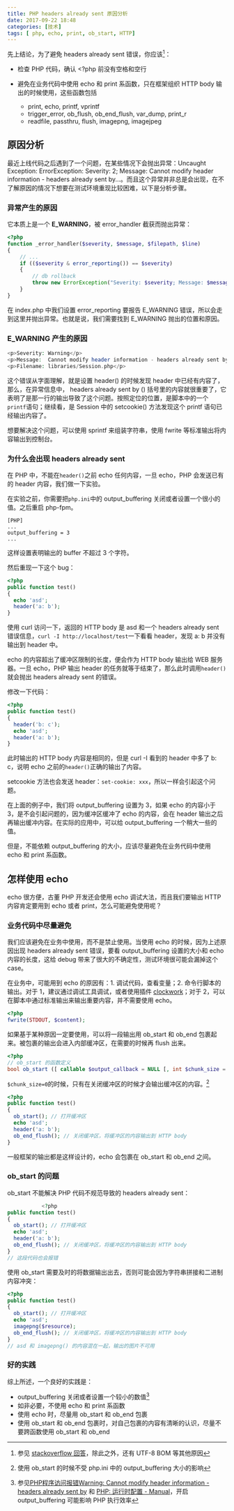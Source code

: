 ```yaml
---
title: PHP headers already sent 原因分析
date: 2017-09-22 18:48
categories: [技术]
tags: [ php, echo, print, ob_start, HTTP]
---
```


先上结论，为了避免 headers already sent 错误，你应该[^1]：

- 检查 PHP 代码，确认 <?php 前没有空格和空行
- 避免在业务代码中使用 echo 和 print 系函数，只在框架组织 HTTP body 输出的时候使用，这些函数包括

  - print, echo, printf, vprintf
  - trigger_error, ob_flush, ob_end_flush, var_dump, print_r
  - readfile, passthru, flush, imagepng, imagejpeg

## 原因分析

最近上线代码之后遇到了一个问题，在某些情况下会抛出异常：Uncaught Exception: ErrorException: Severity: 2; Message: Cannot modify header information - headers already sent by...。而且这个异常并非总是会出现，在不了解原因的情况下想要在测试环境重现比较困难，以下是分析步骤。

### 异常产生的原因

它本质上是一个 **E_WARNING**，被 error_handler 截获而抛出异常：

```php
<?php
function _error_handler($severity, $message, $filepath, $line)
{
    // ...
    if (($severity & error_reporting()) == $severity)
    {
      	// db rollback
        throw new ErrorException("Severity: $severity; Message: $message");
    }
}
```

在 index.php 中我们设置 error_reporting 要报告 E_WARNING 错误，所以会走到这里并抛出异常。也就是说，我们需要找到 E_WARNING 抛出的位置和原因。

### E_WARNING 产生的原因

```php
<p>Severity: Warning</p>
<p>Message:  Cannot modify header information - headers already sent by (output started at .../application/controllers/my_script.php:xxx)</p>
<p>Filename: libraries/Session.php</p>
```

这个错误从字面理解，就是设置 header() 的时候发现 header 中已经有内容了，那么，在异常信息中， headers already sent by () 括号里的内容就很重要了，它表明了是那一行的输出导致了这个问题。按照定位的位置，是脚本中的一个`printf`语句；继续看，是 Session 中的 setcookie() 方法发现这个 printf 语句已经输出内容了。

想要解决这个问题，可以使用 sprintf 来组装字符串，使用 fwrite 等标准输出将内容输出到控制台。

### 为什么会出现 headers already sent

在 PHP 中，不能在`header()`之前 echo 任何内容，一旦 echo，PHP 会发送已有的 header 内容，我们做一下实验。

在实验之前，你需要把`php.ini`中的 output_buffering 关闭或者设置一个很小的值。之后重启 php-fpm。

```shell
[PHP]
...
output_buffering = 3
...
```

这样设置表明输出的 buffer 不超过 3 个字符。

然后重现一下这个 bug：

```php
<?php
public function test()
{
  echo 'asd';
  header('a: b');
}
```

使用 curl 访问一下，返回的 HTTP body 是 asd 和一个 headers already sent 错误信息，`curl -I http://localhost/test`一下看看 header，发现 a: b 并没有输出到 header 中。

echo 的内容超出了缓冲区限制的长度，便会作为 HTTP body 输出给 WEB 服务器。一旦 echo，PHP 输出 header 的任务就等于结束了，那么此时调用`header()`就会抛出 headers already sent 的错误。

修改一下代码：

```php
<?php
public function test()
{
  header('b: c');
  echo 'asd';
  header('a: b');
}
```

此时输出的 HTTP body 内容是相同的，但是 curl -I 看到的 header 中多了 b: c，说明 echo 之前的`header()`正确的输出了内容。

setcookie 方法也会发送 header：`set-cookie: xxx`，所以一样会引起这个问题。

在上面的例子中，我们将 output_buffering 设置为 3，如果 echo 的内容小于 3，是不会引起问题的，因为缓冲区缓冲了 echo 的内容，会在 header 输出之后再输出缓冲内容。在实际的应用中，可以给 output_buffering 一个稍大一些的值。

但是，不能依赖 output_buffering 的大小，应该尽量避免在业务代码中使用 echo 和 print 系函数。

## 怎样使用 echo

echo 很方便，古董 PHP 开发还会使用 echo 调试大法，而且我们要输出  HTTP 内容肯定要用到 echo 或者 print，怎么可能避免使用呢？

### 业务代码中尽量避免

我们应该避免在业务中使用，而不是禁止使用。当使用 echo 的时候，因为上述原因出现 headers already sent 错误，要看 output_buffering 设置的大小和 echo 内容的长度，这给 debug 带来了很大的不确定性，测试环境很可能会漏掉这个 case。

在业务中，可能用到 echo 的原因有：1. 调试代码，查看变量；2. 命令行脚本的输出。对于 1，建议通过调试工具调试，或者使用插件 [clockwork](https://github.com/itsgoingd/clockwork)；对于 2，可以在脚本中通过标准输出来输出重要内容，并不需要使用 echo。

```php
<?php
fwrite(STDOUT, $content);
```

如果基于某种原因一定要使用，可以将一段输出用 ob_start 和 ob_end 包裹起来。被包裹的输出会进入内部缓冲区，在需要的时候再 flush 出来。

```php
<?php
// ob_start 的函数定义
bool ob_start ([ callable $output_callback = NULL [, int $chunk_size = 0 [, int $flags = PHP_OUTPUT_HANDLER_STDFLAGS ]]])
```

`$chunk_size=0`的时候，只有在关闭缓冲区的时候才会输出缓冲区的内容。[^3]


```php
<?php
public function test()
{
  ob_start(); // 打开缓冲区
  echo 'asd';
  header('a: b');
  ob_end_flush(); // 关闭缓冲区，将缓冲区的内容输出到 HTTP body
}
```

一般框架的输出都是这样设计的，echo 会包裹在 ob_start 和 ob_end 之间。

### ob_start 的问题

ob_start 不能解决 PHP 代码不规范导致的 headers already sent：

```php
           <?php
public function test()
{
  ob_start(); // 打开缓冲区
  echo 'asd';
  header('a: b');
  ob_end_flush(); // 关闭缓冲区，将缓冲区的内容输出到 HTTP body
}
// 这段代码也会报错
```

使用 ob_start 需要及时的将数据输出出去，否则可能会因为字符串拼接和二进制内容冲突：

```php
<?php
public function test()
{
  ob_start(); // 打开缓冲区
  echo 'asd';
  imagepng($resource);
  ob_end_flush(); // 关闭缓冲区，将缓冲区的内容输出到 HTTP body
}
// asd 和 imagepng() 的内容混在一起，输出的图片不可用
```

### 好的实践

综上所述，一个良好的实践是：

- output_buffering 关闭或者设置一个较小的数值[^2]
- 如非必要，不使用 echo 和 print 系函数
- 使用 echo 时，尽量用 ob_start 和 ob_end 包裹
- 使用 ob_start 和 ob_end 包裹时，对自己包裹的内容有清晰的认识，尽量不要跨函数使用 ob_start 和 ob_end

[^1]: 参见 [stackoverflow 回答](https://stackoverflow.com/questions/8028957/how-to-fix-headers-already-sent-error-in-php)，除此之外，还有 UTF-8 BOM 等其他原因
[^2]: 参见[PHP程序访问报错Warning: Cannot modify header information - headers already sent by](https://help.aliyun.com/knowledge_detail/36512.html) 和 [PHP: 运行时配置 - Manual](http://php.net/manual/zh/outcontrol.configuration.php)，开启 output_buffering 可能影响 PHP 执行效率
[^3]: 使用 ob_start 的时候不受 php.ini 中的 output_buffering 大小的影响